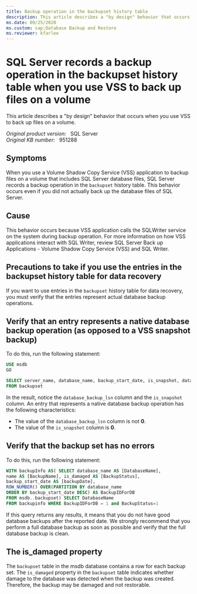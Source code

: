 ```yaml
---
title: Backup operation in the backupset history table
description: This article describes a "by design" behavior that occurs when you use VSS to back up files on a volume.
ms.date: 09/25/2020
ms.custom: sap:Database Backup and Restore
ms.reviewer: kfarlee
---
```

# SQL Server records a backup operation in the backupset history table when you use VSS to back up files on a volume

This article describes a "by design" behavior that occurs when you use VSS to back up files on a volume.

_Original product version:_ &nbsp; SQL Server  
_Original KB number:_ &nbsp; 951288

## Symptoms

When you use a Volume Shadow Copy Service (VSS) application to backup files on a volume that includes SQL Server database files, SQL Server records a backup operation in the `backupset` history table. This behavior occurs even if you did not actually back up the database files of SQL Server.

## Cause

This behavior occurs because VSS application calls the SQLWriter service on the system during backup operation. For more information on how VSS applications interact with SQL Writer, review SQL Server Back up Applications - Volume Shadow Copy Service (VSS) and SQL Writer.

## Precautions to take if you use the entries in the backupset history table for data recovery

If you want to use entries in the `backupset` history table for data recovery, you must verify that the entries represent actual database backup operations.

## Verify that an entry represents a native database backup operation (as opposed to a VSS snapshot backup)

To do this, run the following statement:

```sql
USE msdb
GO

SELECT server_name, database_name, backup_start_date, is_snapshot, database_backup_lsn
FROM backupset
```

In the result, notice the `database_backup_lsn` column and the `is_snapshot` column. An entry that represents a native database backup operation has the following characteristics:

- The value of the `database_backup_lsn` column is not **0**.
- The value of the `is_snapshot` column is **0**.

## Verify that the backup set has no errors

To do this, run the following statement:

```sql
WITH backupInfo AS( SELECT database_name AS [DatabaseName],
name AS [BackupName], is_damaged AS [BackupStatus],
backup_start_date AS [backupDate],
ROW_NUMBER() OVER(PARTITION BY database_name
ORDER BY backup_start_date DESC) AS BackupIDForDB
FROM msdb..backupset) SELECT DatabaseName
FROM backupinfo WHERE BackupIDForDB = 1 and BackupStatus=1
```

If this query returns any results, it means that you do not have good database backups after the reported date. We strongly recommend that you perform a full database backup as soon as possible and verify that the full database backup is clean.

## The is_damaged property

The `backupset` table in the msdb database contains a row for each backup set. The `is_damaged` property in the `backupset` table indicates whether damage to the database was detected when the backup was created. Therefore, the backup may be damaged and not restorable.

